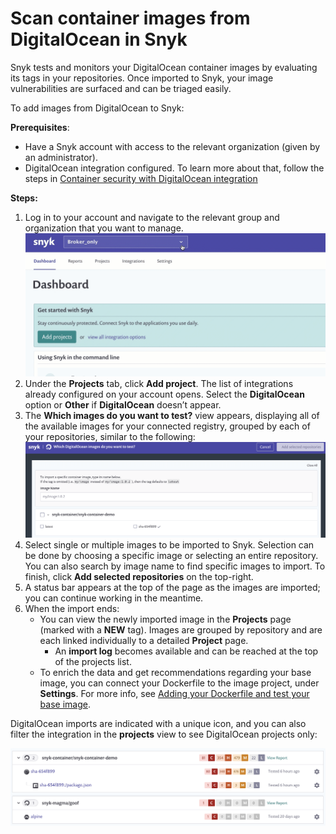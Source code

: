 # Scan container images from DigitalOcean in Snyk

Snyk tests and monitors your DigitalOcean container images by evaluating its tags in your repositories. Once imported to Snyk, your image vulnerabilities are surfaced and can be triaged easily.

To add images from DigitalOcean to Snyk:

**Prerequisites**:

* Have a Snyk account with access to the relevant organization \(given by an administrator\).
* DigitalOcean integration configured. To learn more about that, follow the steps in [Container security with DigitalOcean integration](https://support.snyk.io/hc/en-us/articles/4403603367313)

**Steps:**

1. Log in to your account and navigate to the relevant group and organization that you want to manage.![AddProjectMenu.gif](../../../.gitbook/assets/uuid-da316a4a-c823-cf03-f37f-5305446dc970-en-1-.gif)
2. Under the **Projects** tab, click **Add project**. The list of integrations already configured on your account opens. Select the **DigitalOcean** option or **Other** if **DigitalOcean** doesn’t appear.
3. The **Which images do you want to test?** view appears, displaying all of the available images for your connected registry, grouped by each of your repositories, similar to the following: ![mceclip1.png](../../../.gitbook/assets/mceclip1-3-.png) 
4. Select single or multiple images to be imported to Snyk. Selection can be done by choosing a specific image or selecting an entire repository. You can also search by image name to find specific images to import. To finish, click **Add selected repositories** on the top-right. 
5. A status bar appears at the top of the page as the images are imported; you can continue working in the meantime.
6. When the import ends:
   * You can view the newly imported image in the **Projects** page \(marked with a **NEW** tag\). Images are grouped by repository and are each linked individually to a detailed **Project** page.
     * An **import log** becomes available and can be reached at the top of the projects list. 
   * To enrich the data and get recommendations regarding your base image, you can connect your Dockerfile to the image project, under **Settings**. For more info, see [Adding your Dockerfile and test your base image](https://support.snyk.io/hc/articles/360003916218#UUID-9ab347a6-8af0-ef6c-5ebd-cec21fbfab29).

DigitalOcean imports are indicated with a unique icon, and you can also filter the integration in the **projects** view to see DigitalOcean projects only:

![](../../../.gitbook/assets/mceclip0-11-.png)

